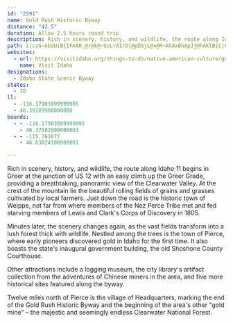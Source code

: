 ```yaml
---
id: "2591"
name: Gold Rush Historic Byway
distance: "42.5"
duration: Allow 2.5 hours round trip
description: Rich in scenery, history, and wildlife, the route along Idaho 11 travels through mountains and forests where early pioneers discovered gold in Idaho for the first time.
path: i|czG~ebdUiB{IFmAR_@r@k@~SoLrAIrD|@pDSjL@x@R~AhAxBhApJj@hAKlBiC|Cw@p@sAz@sCl@_BlCaEfAqAnAe@tADZGd@YTs@EeAYq@SIs@HoG~Bc@\iAzAaD~AcBrBe@Xi@FoCBi@RuA~@sA\uAUg@Ue@e@}A_CoAg@c@_@_@i@Uu@G_AVsD@_AEy@Us@[m@c@_@cAKcB^i@Ai@UyAy@oAcAi@q@Uq@_@g@c@WsAJ[^s@~A_@j@qAn@aBP]AUW?_@DSNKnASb@Qv@mAjByEb@_@`@Er@PfBxAd@XrAPrASjByA\QX?|Bd@jDdBj@HjCJhAXXP\~A@~@G`A]pAI~@DZHX^^`@Lj@?x@YlF}EZq@\sAIkA_@{@yA_AqFkAs@UeDwBwGgDcBs@wDw@u@JiAx@y@Pi@EsAe@u@m@K]g@uCi@mAa@e@c@C}@HURi@r@wA~Ca@f@gCfA_Bb@}CN_@To@x@g@ZiFXo@RgHbAyBf@y@?c@YEWDUHK~AE^KpG_DbEgA|Am@xAw@hDuCvBmANQNq@Ks@a@Uo@X}@~@k@XqELg@L}BfBy@NYKsAsAYKy@GsCd@mAQoAq@[g@Eg@Jk@rBeBvDkBxCsDxAgApGmDfGmExAqAbAmAVo@f@oB^i@h@SXCj@JpAd@tAFd@Qb@a@Xm@^sBNyKxAkUXkC~B{Ed@mBLyB?mEk@aE[y@q@w@sDyB}EaCSc@@{Ab@g@xBkAfAKdA\lB~Af@Rj@Jd@IfKgHjDsCdAeBXy@RcAPmBEkBcCiROmC?wUN_FReAx@aCzNmTxAmCd@sAxBoI`C{JJeADyAA_AsAqMEsAJqDxB}QFyEC{IUgBmBgHKyB?_AJy@vCuOD}@?iF|@sGLyBA{BsBoUEgC~@cb@E{BOyB_@sBgAyCwYge@mCwDk@oAs@}Bc@cCqO}hAUoCIqCNkeA?m`ADmCNmEXmAt@}BlAyA|XkXv\k`@hAaB|@sBn@mCRsBH{GJsk@OeiAAc|Af@kuIKe@o@YkZFyNPyCE_BYwIaFmByAmR}Qk@w@m@mAsEgOe@aAmAsAiBm@kNT_BEcCg@aDaBkQaNiBmBgAeB{Oy^_@k@s@g@mFiBcBgA_BaBaByCsIqWiCoJ}CkMi@{AeImOoCcJmFoMcCgHgF{LcAkB_CeD}A{AcBsAuBaAoQkHwBqAmDoCsJ{HiKmJiE_FeAgCy@yAaB_B_Ak@mBi@eAEsAD}Bn@iCdBeB|@gARuA@sAMcBe@aPoLwBqB_BuCiAsDs@{EkJaw@_AiHe@yAiDyGwSal@_AsB{LuPob@qa@mCsCqMiQwGoJ}D{Hy@gAaFwEe@eA}@mCcAiB{BcDoBaCgCmCcBeAmBe@iC[cB_@}DkBo@k@_AoAiB_EgB{Lu@mDcB_GUcB?sAJqAfB{ID}@Ig@i@sAmJsNi@iB}@sEo@kBi@y@sEyFy@yAYgAUeDh@cMFeFKwJIqAUmA_AeCy@{@oM_HiA_AoAyAcD{Ey@{AYkAEsAHyDSaBO_@s@}@yBaC_@gAIsA^_FEsASqCD{@`@eA`CeCVo@H}@IyB_@gCmBaKy@sBcAmAc@]qAm@cASu@?{K~@_FR{f@GuO?q@Ju@t@yClH[pBKlA@rANfBCpAUr@}A~BUhACpAVjAdAbB^dAHlACh@Kx@St@u@~@}CdBcE`AcAd@m@p@{AzCeAdAgAVu@@}Bm@i@Ey@\UXO`@SdBe@nHSx@]d@k@Pi@]c@g@{@sCs@e@_AK}C?eId@aA`@iAdAs@\gALuA?cAX{@v@mBbDeAhAmE`BaFnDeAPy@A}Am@uAKwDn@aGr@oAj@gE~Di@z@_@hASxBAz@h@rFJxBEzBUpCIrDYr@_@^sB?i@Re@^c@dAsAxE_AlCEf@?j@^`D?r@UrAi@p@uE~B_Bf@eAL}DBeNx@{MfH}FfCwAFgIaAmCMqGIuADu@PcAd@sE`DsB~@s@LsFDsAPi@To@j@iA`BcAhAoSbN{FlHo@l@i@Vu@LsAKi@SiA_AmBeCeBgAsCkAkDs@mK[yADmBZsDdAsBRaKe@u@Py@\mDlD_Af@iAJ}CCaGMcBa@qKmIe@}@Me@_A{Ho@uCiCoI_@eAi@w@}EuDoP{KaFyE_AqBiBcHc@_A_AqA}As@iDSi@McAi@{@u@gHgIaAe@qAWwDcDi@w@Oe@iCaKs@aB_AmAgD}@iAaA_@aAi@eEYs@{MoNe@}@qCoHiBgDuAkB{CiBeAeAaHkMk@m@}Ay@iDoCs@kAe@aCg@}@yGuGgEgD_AkAmD{FcAkAwHuFoU{Qy@y@g@aAYiAQ{By@{g@i@gMe@qBs@mAiCuDo@]wANuAEcA`@y@P_CEmAl@yAdBw@R[?yDq@}BHy@EsB_@sADiBt@cCvAk@r@i@fBm@v@k@@qDgAg@CaA^i@|@_AxDgAnDq@dByCfEgAjAiBxA_DfBiAlDw@rC_AxEKnHS~BSx@a@p@aE`EiBdCo@bAuGdNwLtQyDjIg@pBUzD_@dBo@lAm@p@o@d@{PbI{D|Ay@?y@SaBiBw@Uu@J_BzAYJy@?y@_@wCyBqAYw@XYX_AlBo@l@qDrAiCp@e@Xo@l@wBpEYfAWlCg@v@_@R]EoFyD
websites:
  - url: https://visitidaho.org/things-to-do/native-american-culture/gold-rush-historic-byway/
    name: Visit Idaho
designations:
  - Idaho State Scenic Byway
states:
  - ID
ll:
  - -116.17903099999995
  - 46.39189900000008
bounds:
  - - -116.17903099999995
    - 46.37582000000003
  - - -115.781677
    - 46.63024100000001

---
```


Rich in scenery, history, and wildlife, the route along Idaho 11 begins in Greer at the junction of US 12 with an easy climb up the Greer Grade, providing a breathtaking, panoramic view of the Clearwater Valley. At the crest of the mountain lie the beautiful rolling fields of grains and grasses cultivated by local farmers. Just down the road is the historic town of Weippe, not far from where members of the Nez Perce Tribe met and fed starving members of Lewis and Clark's Corps of Discovery in 1805.

Minutes later, the scenery changes again, as the vast fields transform into a lush forest thick with wildlife. Nestled among the trees is the town of Pierce, where early pioneers discovered gold in Idaho for the first time. It also boasts the state's inaugural government building, the old Shoshone County Courthouse.

Other attractions include a logging museum, the city library's artifact collection from the adventures of Chinese miners in the area, and five more historical sites featured along the byway.

Twelve miles north of Pierce is the village of Headquarters, marking the end of the Gold Rush Historic Byway and the beginning of the area's other "gold mine" &#8211; the majestic and seemingly endless Clearwater National Forest.
